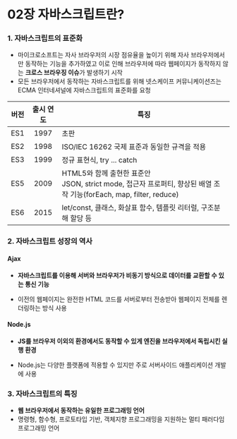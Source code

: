 # 02장 자바스크립트란?

### 1. 자바스크립트의 표준화

- 마이크로소프트는 자사 브라우저의 시장 점유율을 높이기 위해 자사 브라우저에서만 동작하는 기능을 추가하였고 이로 인해 브라우저에 따라 웹페이지가 동작하지 않는 **크로스 브라우징 이슈**가 발생하기 시작
- 모든 브라우저에서 동작하는 자바스크립트를 위해 넷스케이프 커뮤니케이션즈는 ECMA 인터네셔널에 자바스크립트의 표준화를 요청

| 버전 | 출시 연도 | 특징                                                                                                                  |
| ---- | :-------: | --------------------------------------------------------------------------------------------------------------------- |
| ES1  |   1997    | 초판                                                                                                                  |
| ES2  |   1998    | ISO/IEC 16262 국제 표준과 동일한 규격을 적용                                                                          |
| ES3  |   1999    | 정규 표현식, try ... catch                                                                                            |
| ES5  |   2009    | HTML5와 함께 출현한 표준안<br>JSON, strict mode, 접근자 프로퍼티, 향상된 배열 조작 기능(forEach, map, filter, reduce) |
| ES6  |   2015    | let/const, 클래스, 화살표 함수, 템플릿 리터럴, 구조분해 할당 등                                                       |

### 2. 자바스크립트 성장의 역사

#### Ajax

- **자바스크립트를 이용해 서버와 브라우저가 비동기 방식으로 데이터를 교환할 수 있는 통신 기능**

- 이전의 웹페이지는 완전한 HTML 코드를 서버로부터 전송받아 웹페이지 전체를 렌더링하는 방식 사용

#### Node.js

- **JS를 브라우저 이외의 환경에서도 동작할 수 있게 엔진을 브라우저에서 독립시킨 실행 환경**

- Node.js는 다양한 플랫폼에 적용할 수 있지만 주로 서버사이드 애플리케이션 개발에 사용

### 3. 자바스크립트의 특징

- **웹 브라우저에서 동작하는 유일한 프로그래밍 언어**
- 명령형, 함수형, 프로토타입 기반, 객체지향 프로그래밍을 지원하는 멀티 패러다임 프로그래밍 언어
